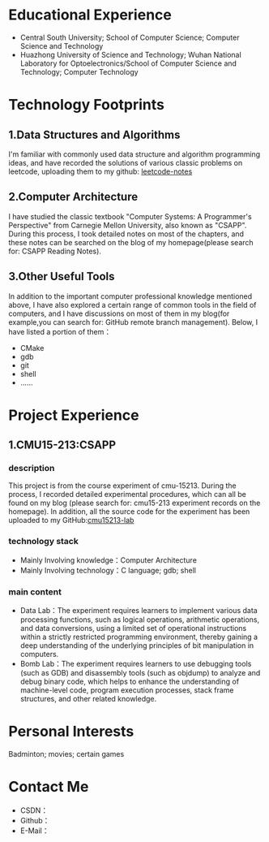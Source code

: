 # Educational Experience
* Central South University; School of Computer Science; Computer Science and Technology
* Huazhong University of Science and Technology; Wuhan National Laboratory for Optoelectronics/School of Computer Science and Technology; Computer Technology 
# Technology Footprints
## 1.Data Structures and Algorithms
I'm familiar with commonly used data structure and algorithm programming ideas, and have recorded the solutions of various classic problems on leetcode, uploading them to my github: [leetcode-notes]()
## 2.Computer Architecture
I have studied the classic textbook "Computer Systems: A Programmer's Perspective" from Carnegie Mellon University, also known as "CSAPP". During this process, I took detailed notes on most of the chapters, and these notes can be searched on the blog of my homepage(please search for: CSAPP Reading Notes).
## 3.Other Useful Tools
In addition to the important computer professional knowledge mentioned above, I have also explored a certain range of common tools in the field of computers, and I have discussions on most of them in my blog(for example,you can search for:  GitHub remote branch management). Below, I have listed a portion of them：
* CMake
* gdb
* git
* shell
* ......
# Project Experience
## 1.CMU15-213:CSAPP
### description
This project is from the course experiment of cmu-15213. During the process, I recorded detailed experimental procedures, which can all be found on my blog (please search for: cmu15-213 experiment records on the homepage). In addition, all the source code for the experiment has been uploaded to my GitHub:[cmu15213-lab]()
### technology stack
* Mainly Involving knowledge：Computer Architecture
* Mainly Involving technology：C language; gdb; shell
### main content
* Data Lab：The experiment requires learners to implement various data processing functions, such as logical operations, arithmetic operations, and data conversions, using a limited set of operational instructions within a strictly restricted programming environment, thereby gaining a deep understanding of the underlying principles of bit manipulation in computers.
* Bomb Lab：The experiment requires learners to use debugging tools (such as GDB) and disassembly tools (such as objdump) to analyze and debug binary code, which helps to enhance the understanding of machine-level code, program execution processes, stack frame structures, and other related knowledge.
# Personal Interests
Badminton; movies; certain games
# Contact Me
* CSDN：
* Github：
* E-Mail：